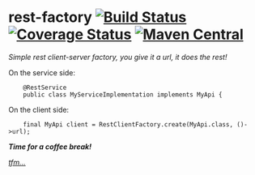 # rest-factory [![Build Status](https://travis-ci.org/tcurrie/rest-factory.svg?branch=master)](https://travis-ci.org/tcurrie/rest-factory) [![Coverage Status](https://coveralls.io/repos/github/tcurrie/rest-factory/badge.svg?branch=master)](https://coveralls.io/github/tcurrie/rest-factory?branch=master) [![Maven Central](https://maven-badges.herokuapp.com/maven-central/com.github.tcurrie/rest.factory/badge.svg)](https://maven-badges.herokuapp.com/maven-central/com.github.tcurrie/rest.factory)

_Simple rest client-server factory, you give it a url, it does the rest!_

On the service side:

        @RestService
        public class MyServiceImplementation implements MyApi {

On the client side:

        final MyApi client = RestClientFactory.create(MyApi.class, ()->url);

**_Time for a coffee break!_**

_[tfm...](https://github.com/tcurrie/rest-factory/wiki)_
